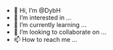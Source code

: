 - 👋 Hi, I’m @DybH
- 👀 I’m interested in ...
- 🌱 I’m currently learning ...
- 💞️ I’m looking to collaborate on ...
- 📫 How to reach me ...

<!---
DybH/DybH is a ✨ special ✨ repository because its `README.md` (this file) appears on your GitHub profile.
You can click the Preview link to take a look at your changes.
--->
